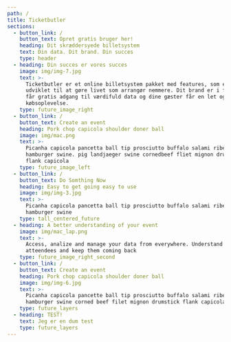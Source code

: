 ```yaml
---
path: /
title: Ticketbutler
sections:
  - button_link: /
    button_text: Opret gratis bruger her!
    heading: Dit skræddersyede billetsystem
    text: Din data. Dit brand. Din succes
    type: header
  - heading: Din succes er vores succes
    image: img/img-7.jpg
    text: >-
      Ticketbutler er et online billetsystem pakket med features, som er
      udviklet til at gøre livet som arrangør nemmere. Dit brand er i fokus, du
      får gratis adgang til værdifuld data og dine gæster får en let og hurtig
      købsoplevelse.
    type: future_image_right
  - button_link: /
    button_text: Create an event
    heading: Pork chop capicola shoulder doner ball
    image: img/mac.png
    text: >-
      Picanha capicola pancetta ball tip prosciutto buffalo salami ribeye
      hamburger swine. pig landjaeger swine cornedbeef fliet mignon drumstick
      flank capicola
    type: future_image_left
  - button_link: /
    button_text: Do Somthing Now
    heading: Easy to get going easy to use
    image: img/img-3.jpg
    text: >-
      Picanha capicola pancetta ball tip prosciutto buffalo salami ribeye
      hamburger swine
    type: tall_centered_future
  - heading: A better understanding of your event
    image: img/mac_lap.png
    text: >-
      Access, analize and manage your data from everywhere. Understand your
      atteendees and keep them coming back
    type: future_image_right_second
  - button_link: /
    button_text: Create an event
    heading: Pork chop capicola shoulder doner ball
    image: img/img-6.jpg
    text: >-
      Picanha capicola pancette ball tip prosciutto buffalo salami ribeye
      hamburger swine corned beef filet mignon drumstick flank capicola
    type: future_layers
  - heading: TEST!
    text: Jeg er en dum test
    type: future_layers
---
```


